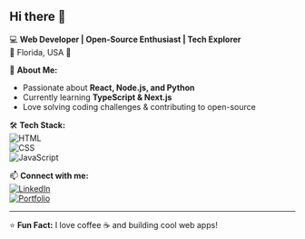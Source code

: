 ## Hi there 👋

<!--
**CodeNinjaX424/CodeNinjaX424** is a ✨ _special_ ✨ repository because its `README.md` (this file) appears on your GitHub profile.

Here are some ideas to get you started:

- 🔭 I’m currently working on ...
- 🌱 I’m currently learning ...
- 👯 I’m looking to collaborate on ...
- 🤔 I’m looking for help with ...
- 💬 Ask me about ...
- 📫 How to reach me: ...
- 😄 Pronouns: ...
- ⚡ Fun fact: ...
-->

💻 **Web Developer | Open-Source Enthusiast | Tech Explorer**  
📍 Florida, USA 🌴  

🚀 **About Me:**  
- Passionate about **React, Node.js, and Python**  
- Currently learning **TypeScript & Next.js**  
- Love solving coding challenges & contributing to open-source  

🛠 **Tech Stack:**  
![HTML](https://img.shields.io/badge/-HTML5-E34F26?style=flat&logo=html5&logoColor=white)  
![CSS](https://img.shields.io/badge/-CSS3-1572B6?style=flat&logo=css3)  
![JavaScript](https://img.shields.io/badge/-JavaScript-F7DF1E?style=flat&logo=javascript&logoColor=black)  

<!-- 📊 **GitHub Stats:**  
![GitHub Stats](https://github-readme-stats.vercel.app/api?username=your-username&show_icons=true&theme=radical)   -->

📫 **Connect with me:**  
[![LinkedIn](https://img.shields.io/badge/LinkedIn-0A66C2?style=flat&logo=linkedin&logoColor=white)](https://www.linkedin.com/in/your-profile)  
[![Portfolio](https://img.shields.io/badge/Portfolio-FF5722?style=flat&logo=google-chrome&logoColor=white)](https://yourportfolio.com)  

---
⭐ **Fun Fact:** I love coffee ☕ and building cool web apps!  
